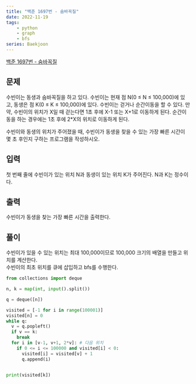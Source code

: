 ```yaml
---
title: "백준 1697번 - 숨바꼭질"
date: 2022-11-19
tags: 
    - python
    - graph
    - bfs
series: Baekjoon
---
```


  

[백준 1697번 - 숨바꼭질](https://www.acmicpc.net/problem/1697)

  

## 문제

수빈이는 동생과 숨바꼭질을 하고 있다. 수빈이는 현재 점 N(0 ≤ N ≤ 100,000)에 있고, 동생은 점 K(0 ≤ K ≤ 100,000)에 있다. 수빈이는 걷거나 순간이동을 할 수 있다. 만약, 수빈이의 위치가 X일 때 걷는다면 1초 후에 X-1 또는 X+1로 이동하게 된다. 순간이동을 하는 경우에는 1초 후에 2*X의 위치로 이동하게 된다.

수빈이와 동생의 위치가 주어졌을 때, 수빈이가 동생을 찾을 수 있는 가장 빠른 시간이 몇 초 후인지 구하는 프로그램을 작성하시오.


## 입력

첫 번째 줄에 수빈이가 있는 위치 N과 동생이 있는 위치 K가 주어진다. N과 K는 정수이다.
  

## 출력

수빈이가 동생을 찾는 가장 빠른 시간을 출력한다.
  

## 풀이

수빈이가 있을 수 있는 위치는 최대 100,000이므로 100,000 크기의 배열을 만들고 위치를 계산한다.  
수빈이의 최초 위치를 큐에 삽입하고 bfs를 수행한다.


```python
from collections import deque

n, k = map(int, input().split())

q = deque([n])

visited = [-1 for i in range(100001)]
visited[n] = 0
while q:
  v = q.popleft()
  if v == k:
    break
  for i in [v-1, v+1, 2*v]: # 다음 위치
    if 0 <= i <= 100000 and visited[i] < 0:  
      visited[i] = visited[v] + 1    
      q.append(i)
      

print(visited[k])
```